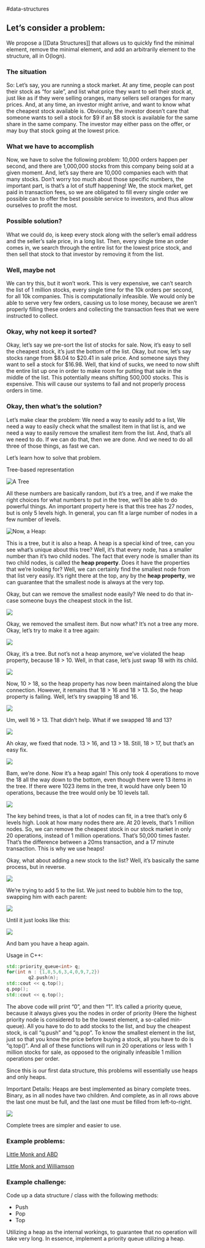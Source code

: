 #data-structures
## Let’s consider a problem:

We propose a [[Data Structures]] that allows us to quickly find the minimal element, remove the minimal element, and add an arbitrarily element to the structure, all in O(logn).

### The situation
So: Let’s say, you are running a stock market. At any time, people can post their stock as “for sale”, and list what price they want to sell their stock at, just like as if they were selling oranges, many sellers sell oranges for many prices. And, at any time, an investor might arrive, and want to know what the cheapest stock available is. Obviously, the investor doesn’t care that someone wants to sell a stock for $9 if an $8 stock is available for the same share in the same company. The investor may either pass on the offer, or may buy that stock going at the lowest price.


###  What we have to accomplish
Now, we have to solve the following problem: 10,000 orders happen per second, and there are 1,000,000 stocks from this company being sold at a given moment. And, let’s say there are 10,000 companies each with that many stocks. Don’t worry too much about those specific numbers, the important part, is that’s a lot of stuff happening! We, the stock market, get paid in transaction fees, so we are obligated to fill every single order we possible can to offer the best possible service to investors, and thus allow ourselves to profit the most.


###  Possible solution?
What we could do, is keep every stock along with the seller’s email address and the seller’s sale price, in a long list. Then, every single time an order comes in, we search through the entire list for the lowest price stock, and then sell that stock to that investor by removing it from the list.

###  Well, maybe not
We can try this, but it won’t work. This is very expensive, we can’t search the list of 1 million stocks, every single time for the 10k orders per second, for all 10k companies. This is computationally infeasible. We would only be able to serve very few orders, causing us to lose money, because we aren’t properly filling these orders and collecting the transaction fees that we were instructed to collect.

###  Okay, why not keep it sorted?
Okay, let’s say we pre-sort the list of stocks for sale. Now, it’s easy to sell the cheapest stock, it’s just the bottom of the list. Okay, but now, let’s say stocks range from $8.04 to $20.41 in sale price. And someone says they want to sell a stock for $16.98. Well, that kind of sucks, we need to now shift the entire list up one in order to make room for putting that sale in the middle of the list. This potentially means shifting 500,000 stocks. This is expensive. This will cause our systems to fail and not properly process orders in time.

###  Okay, then what’s the solution?
Let’s make clear the problem:
We need a way to easily add to a list, We need a way to easily check what the smallest item in that list is, and we need a way to easily remove the smallest item from the list. And, that’s all we need to do. If we can do that, then we are done. And we need to do all three of those things, as fast we can.

Let’s learn how to solve that problem.

Tree-based representation

![A Tree](assets/images/1.png)

All these numbers are basically random, but it’s a tree, and if we make the right choices for what numbers to put in the tree, we’ll be able to do powerful things. An important property here is that this tree has 27 nodes, but is only 5 levels high. In general, you can fit a large number of nodes in a few number of levels.

![Now, a Heap:](assets/images/2.png)

This is a tree, but it is also a heap. A heap is a special kind of tree, can you see what’s unique about this tree? Well, it’s that every node, has a smaller number than it’s two child nodes. The fact that every node is smaller than its two child nodes, is called the **heap property**. Does it have the properties that we’re looking for? Well, we can certainly find the smallest node from that list very easily. It’s right there at the top, any by the **heap property**, we can guarantee that the smallest node is always at the very top.

Okay, but can we remove the smallest node easily? We need to do that in-case someone buys the cheapest stock in the list.

![](assets/images/3.png)

Okay, we removed the smallest item. But now what? It’s not a tree any more. Okay, let’s try to make it a tree again:

![](assets/images/4.png)

Okay, it’s a tree. But not’s not a heap anymore, we’ve violated the heap property, because 18 > 10. Well, in that case, let’s just swap 18 with its child.

![](assets/images/5.png)

Now, 10 > 18, so the heap property has now been maintained along the blue connection. However, it remains that 18 > 16 and 18 > 13. So, the heap property is failing. Well, let’s try swapping 18 and 16.

![](assets/images/6.png)

Um, well 16 > 13. That didn’t help. What if we swapped 18 and 13?

![](assets/images/7.png)

Ah okay, we fixed that node. 13 > 16, and 13 > 18. Still, 18 > 17, but that’s an easy fix. 

![](assets/images/8.png)

Bam, we’re done. Now it’s a heap again! This only took 4 operations to move the 18 all the way down to the bottom, even though there were 13 items in the tree. If there were 1023 items in the tree, it would have only been 10 operations, because the tree would only be 10 levels tall. 

![](assets/images/9.png)

The key behind trees, is that a lot of nodes can fit, in a tree that’s only 6 levels high. Look at how many nodes there are. At 20 levels, that’s 1 million nodes. So, we can remove the cheapest stock in our stock market in only 20 operations, instead of 1 million operations. That’s 50,000 times faster. That’s the difference between a 20ms transaction, and a 17 minute transaction. This is why we use heaps!

Okay, what about adding a new stock to the list? Well, it’s basically the same process, but in reverse.

![](assets/images/10.png)

We’re trying to add 5 to the list. We just need to bubble him to the top, swapping him with each parent:

![](assets/images/11.png)

Until it just looks like this:

![](assets/images/12.png)

And bam you have a heap again.

Usage in C++:
```cpp
std::priority_queue<int> q;
for(int n : {1,8,5,6,3,4,0,9,7,2})
        q2.push(n);
std::cout << q.top();
q.pop();
std::cout << q.top();
```

The above code will print “0”, and then “1”. It’s called a priority queue, because it always gives you the nodes in order of priority (Here the highest priority node is considered to be the lowest element, a so-called min-queue). All you have to do to add stocks to the list, and buy the cheapest stock, is call “q.push” and “q.pop”. To know the smallest element in the list, just so that you know the price before buying a stock, all you have to do is “q.top()”. And all of these functions will run in 20 operations or less with 1 million stocks for sale, as opposed to the originally infeasible 1 million operations per order.

Since this is our first data structure, this problems will essentially use heaps and only heaps.

Important Details:
Heaps are best implemented as binary complete trees. Binary, as in all nodes have two children. And complete, as in all rows above the last one must be full, and the last one must be filled from left-to-right.

![](assets/images/13.png)

Complete trees are simpler and easier to use.

### Example problems:

[Little Monk and ABD](https://www.hackerearth.com/practice/data-structures/trees/heapspriority-queues/practice-problems/algorithm/little-monk-and-abd/)

[Little Monk and Williamson](https://www.hackerearth.com/practice/data-structures/trees/heapspriority-queues/practice-problems/algorithm/little-monk-and-williamson/)

### Example challenge:

Code up a data structure / class with the following methods:

* Push
* Pop
* Top

Utilizing a heap as the internal workings, to guarantee that no operation will take very long. In essence, implement a priority queue utilizing a heap.
